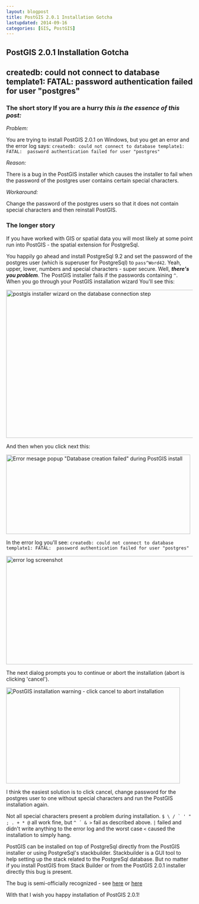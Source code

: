 ```yaml
---
layout: blogpost
title: PostGIS 2.0.1 Installation Gotcha
lastupdated: 2014-09-16
categories: [GIS, PostGIS]
---
```

## PostGIS 2.0.1 Installation Gotcha

## createdb: could not connect to database template1: FATAL: password authentication failed for user "postgres"

### The short story If you are a hurry ***this is the essence of this post:*** 

*Problem:* 

You are trying to install PostGIS 2.0.1 on Windows, but you get an error and the error log says: `createdb: could not connect to database template1: FATAL:  password authentication failed for user "postgres"` 

*Reason:* 

There is a bug in the PostGIS installer which causes the installer to fail when the password of the postgres user contains certain special characters. 

*Workaround:* 

Change the password of the postgres users so that it does not contain special characters and then reinstall PostGIS. 

### The longer story 

If you have worked with GIS or spatial data you will most likely at some point run into PostGIS - the spatial extension for PostgreSql. 

You happily go ahead and install PostgreSql 9.2 and set the password of the postgres user (which is superuser for PostgreSql) to `pass^Word42`. Yeah, upper, lower, numbers and special characters - super secure. Well, ***there's you problem***. The PostGIS installer fails if the passwords containing `^`. When you go through your PostGIS installation wizard You'll see this: 

[<img src="http://steen.hulthin.dk/blog/wp-content/uploads/2012/12/postgis_installer4.png" alt="postgis installer wizard on the database connection step" title="postgis_installer4" width="513" height="399" class="alignnone size-full wp-image-69" />][1] 

And then when you click next this: 

[<img src="http://steen.hulthin.dk/blog/wp-content/uploads/2012/12/postgis_installer5.png" alt="Error mesage popup &quot;Database creation failed&quot; during PostGIS install" title="postgis_installer5" width="497" height="214" class="alignnone size-full wp-image-75" />][2] 

In the error log you'll see: `createdb: could not connect to database template1: FATAL:  password authentication failed for user "postgres"` 

[<img src="http://steen.hulthin.dk/blog/wp-content/uploads/2012/12/postgis_installer6.png" alt="error log screenshot" title="postgis_installer6" width="578" height="292" class="alignnone size-full wp-image-76" />][3] 

The next dialog prompts you to continue or abort the installation (abort is clicking 'cancel'). 

[<img src="http://steen.hulthin.dk/blog/wp-content/uploads/2012/12/postgis_installer7.png" alt="PostGIS installation warning - click cancel to abort installation" title="postgis_installer7" width="469" height="259" class="alignnone size-full wp-image-74" />][4] 

I think the easiest solution is to click cancel, change password for the postgres user to one without special characters and run the PostGIS installation again. 

Not all special characters present a problem during installation. `` $ \ / ` ' " ; . + * @ `` all work fine, but ` ^ ´ & > ` fail as described above. ` | ` failed and didn't write anything to the error log and the worst case ` < ` caused the installation to simply hang. 

PostGIS can be installed on top of PostgreSql directly from the PostGIS installer or using PostgreSql's stackbuilder. Stackbuilder is a GUI tool to help setting up the stack related to the PostgreSql database. But no matter if you install PostGIS from Stack Builder or from the PostGIS 2.0.1 installer directly this bug is present. 

The bug is semi-officially recognized - see [here][5] or [here][6] 

With that I wish you happy installation of PostGIS 2.0.1!

 [1]: http://steen.hulthin.dk/blog/wp-content/uploads/2012/12/postgis_installer4.png
 [2]: http://steen.hulthin.dk/blog/wp-content/uploads/2012/12/postgis_installer5.png
 [3]: http://steen.hulthin.dk/blog/wp-content/uploads/2012/12/postgis_installer6.png
 [4]: http://steen.hulthin.dk/blog/wp-content/uploads/2012/12/postgis_installer7.png
 [5]: http://www.mail-archive.com/postgis-users@postgis.refractions.net/msg19175.html
 [6]: http://www.mentby.com/Group/postgis-users/installing-64-bit-postgis-201-with-windowsinstaller.html